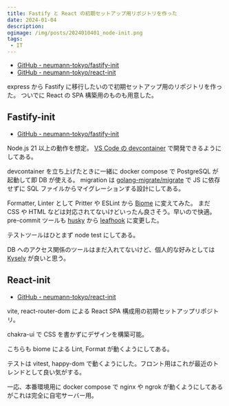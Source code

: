 ```yaml
---
title: Fastify と React の初期セットアップ用リポジトリを作った
date: 2024-01-04
description:
ogimage: /img/posts/2024010401_node-init.png
tags:
 - IT
---
```


* [GitHub - neumann-tokyo/fastify-init](https://github.com/neumann-tokyo/fastify-init)
* [GitHub - neumann-tokyo/react-init](https://github.com/neumann-tokyo/react-init)

express から Fastify に移行したいので初期セットアップ用のリポジトリを作った。
ついでに React の SPA 構築用のものも用意した。

## Fastify-init

* [GitHub - neumann-tokyo/fastify-init](https://github.com/neumann-tokyo/fastify-init)

Node.js 21 以上の動作を想定。 [VS Code の devcontainer](https://code.visualstudio.com/docs/devcontainers/containers) で開発できるようにしてある。

devcontainer を立ち上げたときに一緒に docker compose で PostgreSQL が起動して即 DB が使える。 migration は [golang-migrate/migrate](https://github.com/golang-migrate/migrate) で JS に依存せずに SQL ファイルからマイグレーションする設計にしてある。

Formatter, Linter として Pritter や ESLint から [Biome](https://biomejs.dev) に変えてみた。
まだ CSS や HTML などは対応されてないけどいったん良さそう。早いので快適。
pre-commit ツールも [husky](https://typicode.github.io/husky/) から [leafhook](https://github.com/evilmartians/lefthook) に変更した。

テストツールはひとまず node test にしてある。

DB へのアクセス関係のツールはまだ入れてないけど、個人的な好みとしては [Kysely](https://kysely.dev) が良いと思う。

## React-init

* [GitHub - neumann-tokyo/react-init](https://github.com/neumann-tokyo/react-init)

vite, react-router-dom による React SPA 構成用の初期セットアップリポジトリ。

chakra-ui で CSS を書かずにデザインを構築可能。

こちらも biome による Lint, Format が動くようにしてある。

テストは vitest, happy-dom で動くようにした。フロント用はこれが最近のトレンドとして良い気がする。

一応、本番環境用に docker compose で nginx や ngrok が動くようにしてあるがこれは完全に自宅サーバー用。
